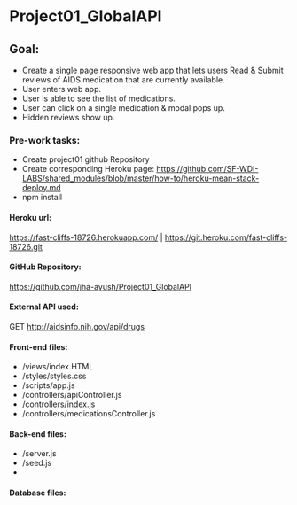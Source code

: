 # Project01_GlobalAPI


## Goal:
- Create a single page responsive web app that lets users Read & Submit reviews of AIDS medication that are currently available.
- User enters web app.
- User is able to see the list of medications.
- User can click on a single medication & modal pops up.
- Hidden reviews show up.


### Pre-work tasks:
- Create project01 github Repository
- Create corresponding Heroku page: https://github.com/SF-WDI-LABS/shared_modules/blob/master/how-to/heroku-mean-stack-deploy.md
- npm install



#### Heroku url:
https://fast-cliffs-18726.herokuapp.com/ |  https://git.heroku.com/fast-cliffs-18726.git

#### GitHub Repository:
https://github.com/jha-ayush/Project01_GlobalAPI

#### External API used:  
GET http://aidsinfo.nih.gov/api/drugs

#### Front-end files:
- /views/index.HTML
- /styles/styles.css
- /scripts/app.js
- /controllers/apiController.js
- /controllers/index.js
- /controllers/medicationsController.js

#### Back-end files:
- /server.js
- /seed.js
-

#### Database files:
